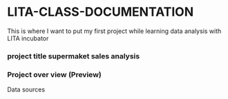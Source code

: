 # LITA-CLASS-DOCUMENTATION
This is where  I want to put my first project while learning data analysis with LITA  incubator
### project title supermaket sales analysis
### Project over view (Preview)
Data sources




